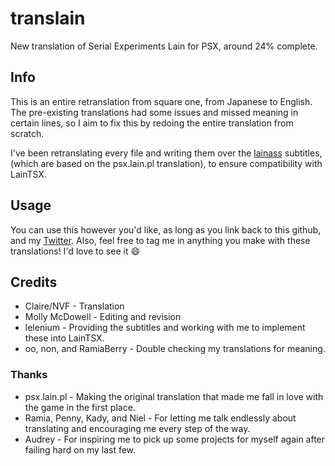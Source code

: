 # translain
New translation of Serial Experiments Lain for PSX, around 24% complete.

## Info
This is an entire retranslation from square one, from Japanese to English. The pre-existing translations had some issues and missed meaning in certain lines, so I aim to fix this by redoing the entire translation from scratch.

I've been retranslating every file and writing them over the [lainass](https://github.com/lelenium/lainass) subtitles, (which are based on the psx.lain.pl translation), to ensure compatibility with LainTSX.

## Usage
You can use this however you'd like, as long as you link back to this github, and my [Twitter](https://twitter.com/nvf). Also, feel free to tag me in anything you make with these translations! I'd love to see it :smile:

## Credits
* Claire/NVF - Translation
* Molly McDowell - Editing and revision
* lelenium - Providing the subtitles and working with me to implement these into LainTSX.
* oo, non, and RamiaBerry - Double checking my translations for meaning.

### Thanks
* psx.lain.pl - Making the original translation that made me fall in love with the game in the first place.
* Ramia, Penny, Kady, and Niel - For letting me talk endlessly about translating and encouraging me every step of the way.
* Audrey - For inspiring me to pick up some projects for myself again after failing hard on my last few.
